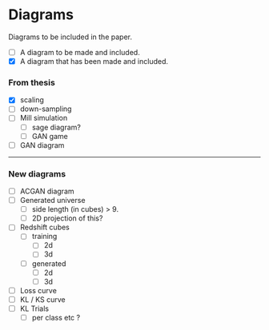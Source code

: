 # Diagrams

Diagrams to be included in the paper.

- [ ] A diagram to be made and included.
- [x] A diagram that has been made and included.

### From thesis

- [x]  scaling
- [ ]  down-sampling
- [ ]  Mill simulation
    - [ ]  sage diagram?
    - [ ]  GAN game
- [ ]  GAN diagram

---

### New diagrams

- [ ]  ACGAN diagram
- [ ]  Generated universe
    - [ ] side length (in cubes) > 9.
    - [ ] 2D projection of this?
- [ ]  Redshift cubes
    - [ ]  training
        - [ ]  2d
        - [ ]  3d
    - [ ]  generated
        - [ ]  2d
        - [ ]  3d
- [ ]  Loss curve
- [ ]  KL / KS curve
- [ ]  KL Trials
    - [ ]  per class etc ?